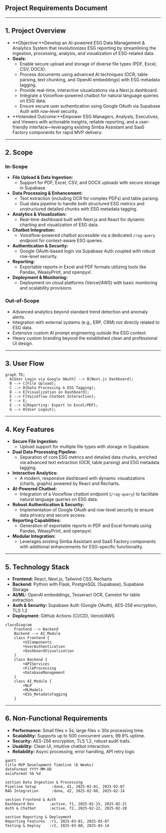 
## Project Requirements Document

---

## 1. Project Overview

- **Objective:**Develop an AI-powered ESG Data Management & Analytics System that revolutionizes ESG reporting by streamlining the ingestion, processing, analysis, and visualization of ESG-related data.
- **Goals:**
    - Enable secure upload and storage of diverse file types (PDF, Excel, CSV, DOCX).
    - Process documents using advanced AI techniques (OCR, table parsing, text chunking, and OpenAI embeddings) with ESG metadata tagging.
    - Provide real-time, interactive visualizations via a Next.js dashboard.
    - Integrate a Voiceflow-powered chatbot for natural language queries on ESG data.
    - Ensure secure user authentication using Google OAuth via Supabase Auth with row-level security.
- **Intended Outcome:**Empower ESG Managers, Analysts, Executives, and Viewers with actionable insights, reliable reporting, and a user-friendly interface—leveraging existing Simba Assistant and SaaS Factory components for rapid MVP delivery.

---

## 2. Scope

### In-Scope

- **File Upload & Data Ingestion:**
    - Support for PDF, Excel, CSV, and DOCX uploads with secure storage in Supabase.
- **Data Processing & Enhancement:**
    - Text extraction (including OCR for complex PDFs) and table parsing.
    - Dual data pipeline to handle both structured ESG metrics and unstructured detailed chunks with ESG metadata tagging.
- **Analytics & Visualization:**
    - Real-time dashboard built with Next.js and React for dynamic charting and visualization of ESG data.
- **Chatbot Integration:**
    - Voiceflow-powered chatbot accessible via a dedicated `/rag-query` endpoint for context-aware ESG queries.
- **Authentication & Security:**
    - Google OAuth-based login via Supabase Auth coupled with robust row-level security.
- **Reporting:**
    - Exportable reports in Excel and PDF formats utilizing tools like Pandas, WeasyPrint, and openpyxl.
- **Deployment & Monitoring:**
    - Deployment on cloud platforms (Vercel/AWS) with basic monitoring and scalability provisions.

### Out-of-Scope

- Advanced analytics beyond standard trend detection and anomaly alerts.
- Integration with external systems (e.g., ERP, CRM) not directly related to ESG data.
- Extensive custom AI prompt engineering outside the ESG context.
- Heavy custom branding beyond the established clean and professional UI design.

---

## 3. User Flow

```mermaid
graph TD;
  A[User Login via Google OAuth] --> B[Next.js Dashboard];
  B --> C[File Upload];
  C --> D[Data Processing & ESG Tagging];
  D --> E[Visualization on Dashboard];
  E --> F[Voiceflow Chatbot Interaction];
  F --> E;
  E --> G[Reporting: Export to Excel/PDF];
  G --> H[User Logout];

```

---

## 4. Key Features

- **Secure File Ingestion:**
    - Upload support for multiple file types with storage in Supabase.
- **Dual Data Processing Pipeline:**
    - Separation of core ESG metrics and detailed data chunks, enriched via advanced text extraction (OCR, table parsing) and ESG metadata tagging.
- **Interactive Analytics:**
    - A modern, responsive dashboard with dynamic visualizations (charts, graphs) powered by React and Recharts.
- **AI-Powered Chatbot:**
    - Integration of a Voiceflow chatbot endpoint (`/rag-query`) to facilitate natural language queries on ESG data.
- **Robust Authentication & Security:**
    - Implementation of Google OAuth and row-level security to ensure data privacy and secure access.
- **Reporting Capabilities:**
    - Generation of exportable reports in PDF and Excel formats using Pandas, WeasyPrint, and openpyxl.
- **Modular Integration:**
    - Leverages existing Simba Assistant and SaaS Factory components with additional enhancements for ESG-specific functionality.

---

## 5. Technology Stack

- **Frontend:** React, Next.js, Tailwind CSS, Recharts
- **Backend:** Python with Flask, PostgreSQL (Supabase), Supabase Storage
- **AI/ML:** OpenAI embeddings, Tesseract OCR, Camelot for table extraction
- **Auth & Security:** Supabase Auth (Google OAuth), AES-256 encryption, TLS 1.2
- **Deployment:** GitHub Actions (CI/CD), Vercel/AWS

```mermaid
classDiagram
    Frontend --> Backend
    Backend --> AI_Module
    class Frontend {
        +UIComponents
        +UserAuthentication
        +DashboardVisualization
    }
    class Backend {
        +APIServices
        +FileProcessing
        +DatabaseManagement
    }
    class AI_Module {
        +NLP
        +MLModels
        +ESG_MetadataTagging
    }

```

---

## 6. Non-Functional Requirements

- **Performance:** Small files ≤ 5s; large files ≤ 30s processing time.
- **Scalability:** Supports up to 500 concurrent users; 99.9% uptime.
- **Security:** AES-256 encryption, TLS 1.2, robust audit trails.
- **Usability:** Clean UI, intuitive chatbot interaction.
- **Reliability:** Async processing, error handling, API retry logic

```mermaid
gantt
title MVP Development Timeline (6 Weeks)
dateFormat YYYY-MM-DD
axisFormat %b %d

section Data Ingestion & Processing
Pipeline Setup       :done, d1, 2025-02-01, 2025-02-07
RAG Integration      :done, d2, 2025-02-08, 2025-02-14

section Frontend & Auth
Dashboard Dev       :active, f1, 2025-02-15, 2025-02-21
Auth & Chatbot      :active, f2, 2025-02-22, 2025-02-28

section Reporting & Deployment
Reporting Features  :r1, 2025-03-01, 2025-03-07
Testing & Deploy    :r2, 2025-03-08, 2025-03-14

```